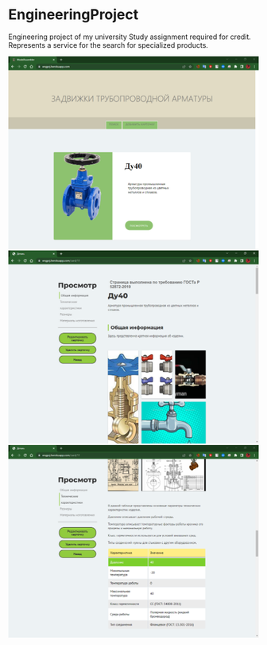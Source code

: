# EngineeringProject

Engineering project of my university
Study assignment required for credit. Represents a service for the search for specialized products.

![Все карточки](https://github.com/Mika-dot/EngineeringProject/blob/main/img/1.png)
![Вид карточки 1](https://github.com/Mika-dot/EngineeringProject/blob/main/img/2.png)
![Вид карточки 2](https://github.com/Mika-dot/EngineeringProject/blob/main/img/3.png)
